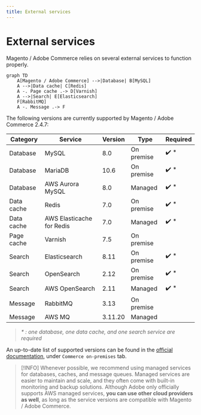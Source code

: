 ```yaml
---
title: External services
---
```


# External services

Magento / Adobe Commerce relies on several external services to function properly.

```mermaid
graph TD
    A[Magento / Adobe Commerce] -->|Database| B[MySQL]
    A -->|Data cache| C[Redis]
    A -. Page cache .-> D[Varnish]
    A -->|Search| E[Elasticsearch]
    F[RabbitMQ]
    A -. Message .-> F 
```

The following versions are currently supported by Magento / Adobe Commerce 2.4.7:

| Category   | Service                   | Version | Type       | Required             |
|------------|---------------------------|---------|------------|----------------------|
| Database   | MySQL                     | 8.0     | On premise | :heavy_check_mark: * |
| Database   | MariaDB                   | 10.6    | On premise | :heavy_check_mark: * |
| Database   | AWS Aurora MySQL          | 8.0     | Managed    | :heavy_check_mark: * |
| Data cache | Redis                     | 7.0     | On premise | :heavy_check_mark: * |
| Data cache | AWS Elasticache for Redis | 7.0     | Managed    | :heavy_check_mark: * |
| Page cache | Varnish                   | 7.5     | On premise |                      |
| Search     | Elasticsearch             | 8.11    | On premise | :heavy_check_mark: * |
| Search     | OpenSearch                | 2.12    | On premise | :heavy_check_mark: * |
| Search     | AWS OpenSearch            | 2.11    | Managed    | :heavy_check_mark: * |
| Message    | RabbitMQ                  | 3.13    | On premise |                      |
| Message    | AWS MQ                    | 3.11.20 | Managed    |                      |

> _\* : one database, one data cache, and one search service are required_

An up-to-date list of supported versions can be found in the [official documentation](https://experienceleague.adobe.com/en/docs/commerce-operations/installation-guide/system-requirements), under `Commerce on-premises` tab.

> [!INFO]
> Whenever possible, we recommend using managed services for databases, caches, and message queues. Managed services are easier to maintain and scale, and they often come with built-in monitoring and backup solutions.
> Although Adobe only officially supports AWS managed services, **you can use other cloud providers as well**, as long as the service versions are compatible with Magento / Adobe Commerce.
